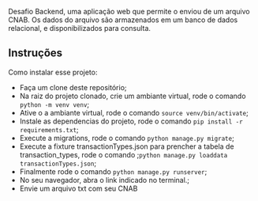 Desafio Backend, uma aplicação web que permite o enviou de um arquivo CNAB. Os dados do arquivo são armazenados em um banco de dados relacional, e disponibilizados para consulta.

## Instruções

Como instalar esse projeto:

- Faça um clone deste repositório;
- Na raiz do projeto clonado, crie um ambiante virtual, rode o comando `python -m venv venv`;
- Ative o a ambiante virtual, rode o comando `source venv/bin/activate`;
- Instale as dependencias do projeto, rode o comando `pip install -r requirements.txt`;
- Execute a migrations, rode o comando `python manage.py migrate`;
- Execute a fixture transactionTypes.json para prencher a tabela de transaction_types, rode o comando ;`python manage.py loaddata transactionTypes.json`;
- Finalmente rode o comando `python manage.py runserver`;
- No seu navegador, abra o link indicado no terminal.;
- Envie um arquivo txt com seu CNAB
